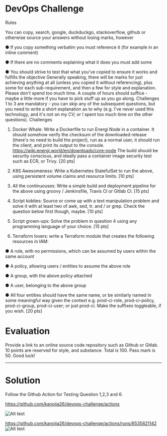 # DevOps Challenge 

Rules

You can copy, search, google, duckduckgo, stackoverflow, github or otherwise source your answers without losing marks, however

● If you copy something verbatim you must reference it (for example in an inline comment)

● If there are no comments explaining what it does you must add some

● You should strive to test that what you've copied to ensure it works and fulfills the
objective
Generally speaking, there will be marks for just achieving anything at all (unless you copied it without referencing), plus some for each sub-requirement, and then a few for style and explanation. Please don't spend too much time. A couple of hours should suffice - maybe a little more if you have to pick stuff up as you go along.
Challenges 1 to 3 are mandatory - you can skip any of the subsequent questions, but you need to write a short explanation as to why (e.g. I've never used this technology, and it's not on my CV; or I spent too much time on the other questions).
Challenges

1. Docker Whale: Write a Dockerfile to run Energi Node in a container. It should somehow verify the checksum of the downloaded release (there's no need to build the project), run as a normal user, it should run the client, and print its output to the console.
https://wiki.energi.world/en/downloads/core-node
The build should be security conscious, and ideally pass a container image security test such as ECR, or Trivy.
[20 pts]

2. K8S Awesomeness: Write a Kubernetes StatefulSet to run the above, using persistent volume claims and resource limits.
[10 pts]

3. All the continuouses: Write a simple build and deployment pipeline for the above using groovy / Jenkinsfile, Travis CI or Gitlab CI.
[15 pts]

4. Script kiddies: Source or come up with a text manipulation problem and solve it with at least two of awk, sed, tr. and / or grep. Check the question below first though, maybe.
[10 pts]

5. Script grown-ups: Solve the problem in question 4 using any programming language of your choice.
[15 pts]

6. Terraform lovers: write a Terraform module that creates the following resources in IAM:

● A role, with no permissions, which can be assumed by users within the same
account

● A policy, allowing users / entities to assume the above role

● A group, with the above policy attached

● A user, belonging to the above group

● All four entities should have the same name, or be similarly named in some
meaningful way given the context e.g. prod-ci-role, prod-ci-policy, prod-ci-group, prod-ci-user; or just prod-ci. Make the suffixes toggleable, if you wish.
[20 pts]

# Evaluation

Provide a link to an online source code repository such as Github or Gitlab. 10 points are reserved for style, and substance.
Total is 100.
Pass mark is 50.
Good luck!


------------------------------------------------------------------------------------------------------------

# Solution

Follow the Github Action for Testing Question 1,2,3 and 6. 

https://github.com/kanojia26/devops-challenge/actions

![Alt text](image.png)


https://github.com/kanojia26/devops-challenge/actions/runs/8535821142
![Alt text](image-1.png)

